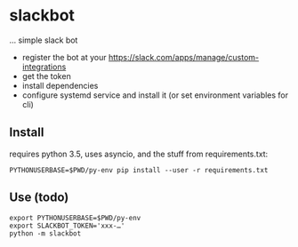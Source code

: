 # slackbot

… simple slack bot

* register the bot at your https://slack.com/apps/manage/custom-integrations
* get the token
* install dependencies
* configure systemd service and install it (or set environment variables for cli)


## Install

requires python 3.5, uses asyncio, and the stuff from requirements.txt:

```
PYTHONUSERBASE=$PWD/py-env pip install --user -r requirements.txt
```


## Use (todo)

```
export PYTHONUSERBASE=$PWD/py-env
export SLACKBOT_TOKEN='xxx-…'
python -m slackbot
```
